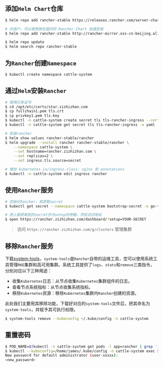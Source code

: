 ## 添加`Helm Chart`仓库

```bash
$ helm repo add rancher-stable https://releases.rancher.com/server-charts/stable

# 内用户，可以使用放在国内的 Rancher Chart 加速安装
$ helm repo add rancher-stable http://rancher-mirror.oss-cn-beijing.aliyuncs.com/server-charts/stable

$ helm repo update
$ helm search repo rancher-stable
```

## 为`Rancher`创建`Namespace`

```bash
$ kubectl create namespace cattle-system
```

## 通过`Helm`安装`Rancher`

```bash
# 使用已有证书
$ cd /opt/etc/certs/star.zizhizhan.com
$ cp fullchain1.pem tls.crt
$ cp privkey1.pem tls.key
$ kubectl -n cattle-system create secret tls tls-rancher-ingress --cert=tls.crt --key=tls.key
$ kubectl -n cattle-system get secret tls tls-rancher-ingress -o yaml

# 安装rancher
$ helm show values rancher-stable/rancher
$ helm upgrade --install rancher rancher-stable/rancher \
    --namespace cattle-system \
    --set hostname=rancher.zizhizhan.com \
    --set replicas=2 \
    --set ingress.tls.source=secret

# 增加 kubernetes.io/ingress.class: nginx 到 annotations
$ kubectl -n cattle-system edit ingress rancher 
```

## 使用`Rancher`服务

```bash
# 初始化Rancher，现获取secret
$ kubectl get secret --namespace cattle-system bootstrap-secret -o go-template='{{.data.bootstrapPassword|base64decode}}{{ "\n" }}'

# 把上面获取到的secret作为setup的参数，然后访问地址
$ open https://rancher.zizhizhan.com/dashboard/?setup=YOUR-SECRET
```

> 访问 `https://rancher.zizhizhan.com/g/clusters` 管理集群

## 移除`Rancher`服务

下载[system-tools](https://github.com/rancher/system-tools/releases)，`system-tools`是`Rancher`自带的运维工具，您可以使用系统工具管理`RKE`集群和高可用集群。系统工具提供了`logs`、`stats`和`remove`三类指令，分别对应以下三种用途：
- 收集`Kubernetes`日志：从节点收集`Kubernetes`集群组件的日志。
- 查看节点系统指标：从节点收集系统指标。
- 移除`Kubernetes`资源：移除`Kubernetes`集群内`Rancher`创建的资源。

此处我们主要用其移除功能，下载好对应的`system-tools`文件后，把其命名为`system-tools`，并赋予其可执行权限。

```bash
$ system-tools remove --kubeconfig ~/.kube/config -n cattle-system
```

## 重置密码

```bash
$ POD_NAME=$(kubectl -n cattle-system get pods -l app=rancher | grep '1/1' | head -1 | awk '{ print $1 }')
$ kubectl --kubeconfig=/home/james/.kube/config -n cattle-system exec $POD_NAME -- reset-password
New password for default administrator (user-xxxxx):
<new_password>
```